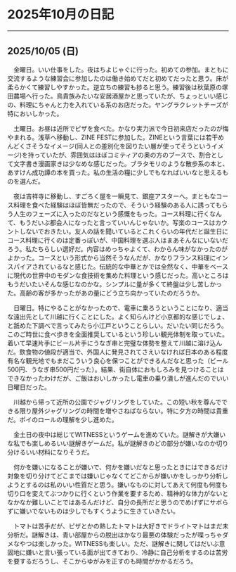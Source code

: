 # 2025年10月の日記

---

## 2025/10/05 (日)

　金曜日。いい仕事をした。夜はちよじゃぐに行った。初めての参加。まともに交流するような練習会に参加したのは働き始めてだと初めてだったと思う。床が柔らかくて練習しやすかった。逆立ちの練習も捗ると思う。練習後は秋葉原の塚田農場へ行った。鳥貴族みたいな安居酒屋かと思っていたが、ちょっといい感じの、料理にちゃんと力を入れている系のお店だった。ヤングラクレットチーズが特においしかった。

　土曜日。お昼は近所でピザを食べた。かなり実力派で今日初来店だったのが悔やまれる。浅草へ移動し、ZINE FESTに参加した。ZINEという言葉には若干めんどくさそうなイメージ(同人との差別化を図りたい層が使ってそうというイメージ)を持っていたが、雰囲気はほぼコミティアの奥の方のブースで、割合として文字書き漫画家きは少なめな感じだった。ブラタモリのような散歩系の本と、あすけん成功譚の本を買った。私の生活の糧に少しでもなればいいなと思えるものを選んだ。

　夜は吉祥寺に移動し、すごろく屋を一瞬見て、銀座アスターへ。まともなコース料理を食べた経験はほぼ皆無だったので、そういう経験のある人に誘ってもらう人生のフェーズに入ったのだなという感慨をもった。コース料理に行くなんて、もうだいぶ都会人になったと言っていいんじゃないか。写楽のコースはカウントしないでおきたい。友人の話を聞いているとこれくらいの年代だと誕生日にコース料理に行くのは定番っぽいが、中国料理を選ぶ人はまあそんなにいないだろう。私たちらしい選好だ。内容はめっちゃよくて、わからん味がなかったのがよかった。コースという形式から当然そうなんだが、かなりフランス料理にインスパイアされているなと感じた。伝統的な中華とかでは全然なく、中華をベースに現代の世界中のモダンな食技術を集めた料理という感じだった。高いところはもうだいたいそんな感じなのかな。シンプルに量が多くて終盤は少し苦しかった。高齢の客が多かったがあの量にどう立ち向かっていたのだろうか。

　日曜日。特にやることがなかったので、電車に乗ろうということになり、適当な遠出先として川越に行くことにした。よく知らんけど小京都的な感じでしょ、と舐めた下調べで言ってみたら小江戸ということらしい。だいたい同じだろう。このご時世に食べ歩きを全面推奨しているという珍しい観光体制を取っていた。着いて早速片手にビール片手にうなぎ串と完璧な体勢を整えて川越に溶け込んだ。飲食物の値段が適当で、外国人に発見されてさえいなければ日本のある程度有名な観光地でもまだこういう良心を保つことができるんだなと思った（ビール500円、うなぎ串500円だった）。結果、街自体におもしろみを見つけることはできなかったわけだが、ご飯はおいしかったし電車の乗り潰しが進んだのでいい日曜日だった。

　川越から帰って近所の公園でジャグリングをしていた。この短い秋を尊んでできる限り屋外ジャグリングの時間を増やさねばならない。特に夕方の時間は貴重だ。ポイのロールの理解を少し進めた。

　金土日の夜中は総じてWITNESSというゲームを進めていた。謎解きが大嫌いな私でも楽しめるいい謎解きゲームだ。私が謎解きのどの部分が嫌いなのか切り分けるいい材料になりそうだ。

　何かを嫌いになることが嫌いで、何かを嫌いだなと思ったときにはできるだけ対象を切り分けてどこまでは嫌いじゃなくてどこからが嫌いかをしっかり分析しようとするのは私のいい性質だと思う。嫌いなものに対してあえて何度も何度も切り口を変えてぶつかりに行くという作業を要するため、精神的な体力がないとなかなか難しいことではあるんだけど、自分の長所だと思うのでめげずにサボらずに嫌いでないものは少しでもすくうように生きていきたい。

　トマトは苦手だが、ピザとかの熱したトマトは大好きでドライトマトはまだ未分析だ。謎解きは、青い部屋からの脱出はかなり最悪の体験だったが喋っちゃダメなやつは楽しかった。WITNESSも楽しい。ただ、謎解きに関してはだいぶ意固地に嫌いと言い張っている面が出てきており、冷静に自己分析をするのは苦労を要するだろうし、そこからゆがみを正すのも時間がかかるだろう。

